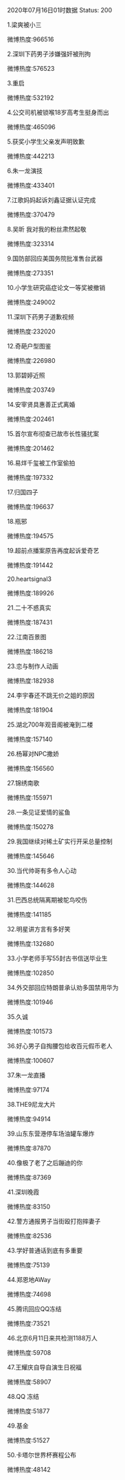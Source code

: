 2020年07月16日01时数据
Status: 200

1.梁爽被小三

微博热度:966516

2.深圳下药男子涉嫌强奸被刑拘

微博热度:576523

3.重启

微博热度:532192

4.公交司机被锁喉18岁高考生挺身而出

微博热度:465096

5.获奖小学生父亲发声明致歉

微博热度:442213

6.朱一龙演技

微博热度:433401

7.江歌妈妈起诉刘鑫证据认证完成

微博热度:370479

8.吴昕 我对我的粉丝肃然起敬

微博热度:323314

9.国防部回应美国务院批准售台武器

微博热度:273351

10.小学生研究癌症论文一等奖被撤销

微博热度:249002

11.深圳下药男子道歉视频

微博热度:232020

12.奇葩户型图鉴

微博热度:226980

13.郭碧婷近照

微博热度:203749

14.安宰贤具惠善正式离婚

微博热度:202461

15.首尔宣布彻查已故市长性骚扰案

微博热度:201462

16.易烊千玺被工作室偷拍

微博热度:197332

17.归国四子

微博热度:196637

18.瓶邪

微博热度:194575

19.超前点播案原告再度起诉爱奇艺

微博热度:191442

20.heartsignal3

微博热度:189926

21.二十不惑真实

微博热度:187431

22.江南百景图

微博热度:186218

23.恋与制作人动画

微博热度:182938

24.李宇春还不跳无价之姐的原因

微博热度:181904

25.湖北700年观音阁被淹到二楼

微博热度:157140

26.杨幂对NPC撒娇

微博热度:156560

27.锦绣南歌

微博热度:155971

28.一条见证爱情的鲨鱼

微博热度:150278

29.我国继续对稀土矿实行开采总量控制

微博热度:145646

30.当代帅哥有多令人心动

微博热度:144628

31.巴西总统隔离期被鸵鸟咬伤

微博热度:141185

32.明星讲方言有多好笑

微博热度:132680

33.小学老师手写55封古书信送毕业生

微博热度:102850

34.外交部回应特朗普承认劝多国禁用华为

微博热度:101946

35.久诚

微博热度:101573

36.好心男子自掏腰包给收百元假币老人

微博热度:100607

37.朱一龙直播

微博热度:97174

38.THE9尼龙大片

微博热度:94914

39.山东东营港停车场油罐车爆炸

微博热度:87870

40.像极了老了之后蹦迪的你

微博热度:87369

41.深圳晚霞

微博热度:83150

42.警方通报男子当街殴打抱摔妻子

微博热度:82536

43.学好普通话到底有多重要

微博热度:75139

44.郑恩地AWay

微博热度:74698

45.腾讯回应QQ冻结

微博热度:73521

46.北京6月11日来共检测1188万人

微博热度:59708

47.王耀庆自导自演生日祝福

微博热度:58907

48.QQ 冻结

微博热度:51877

49.基金

微博热度:51527

50.卡塔尔世界杯赛程公布

微博热度:48142

